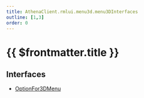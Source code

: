 ```yaml
---
title: AthenaClient.rmlui.menu3d.menu3DInterfaces
outline: [1,3]
order: 0
---
```


# {{ $frontmatter.title }}


## Interfaces

- [OptionFor3DMenu](../interfaces/client_rmlui_menu3d_menu3DInterfaces_OptionFor3DMenu.md)
